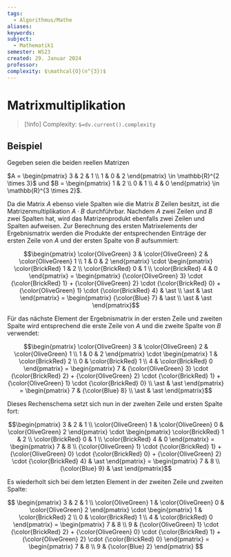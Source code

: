 ```yaml
---
tags:
  - Algorithmus/Mathe
aliases: 
keywords: 
subject:
  - Mathematik1
semester: WS23
created: 29. Januar 2024
professor: 
complexity: $\mathcal{O}(n^{3})$
---
```

 

# Matrixmultiplikation

> [!info] Complexity: `$=dv.current().complexity`

## Beispiel

Gegeben seien die beiden reellen Matrizen

$A = \begin{pmatrix} 3 & 2 & 1 \\ 1 & 0 & 2 \end{pmatrix} \in \mathbb{R}^{2 \times 3}$ und $B = \begin{pmatrix} 1 & 2 \\ 0 & 1 \\ 4 & 0 \end{pmatrix} \in \mathbb{R}^{3 \times 2}$.

Da die Matrix $A$ ebenso viele Spalten wie die Matrix $B$ Zeilen besitzt, ist die Matrizenmultiplikation $A \cdot B$ durchführbar. Nachdem $A$ zwei Zeilen und $B$ zwei Spalten hat, wird das Matrizenprodukt ebenfalls zwei Zeilen und Spalten aufweisen. Zur Berechnung des ersten Matrixelements der Ergebnismatrix werden die Produkte der entsprechenden Einträge der ersten Zeile von $A$ und der ersten Spalte von $B$ aufsummiert:

$$\begin{pmatrix} \color{OliveGreen} 3 & \color{OliveGreen} 2 & \color{OliveGreen} 1 \\ 1 & 0 & 2 \end{pmatrix} \cdot \begin{pmatrix} \color{BrickRed} 1 & 2 \\ \color{BrickRed} 0 & 1 \\ \color{BrickRed} 4 & 0 \end{pmatrix} = \begin{pmatrix} {\color{OliveGreen} 3} \cdot {\color{BrickRed} 1} + {\color{OliveGreen} 2} \cdot {\color{BrickRed} 0} + {\color{OliveGreen} 1} \cdot {\color{BrickRed} 4} & \ast \\ \ast & \ast \end{pmatrix} = \begin{pmatrix} {\color{Blue} 7} & \ast \\ \ast & \ast \end{pmatrix}$$

Für das nächste Element der Ergebnismatrix in der ersten Zeile und zweiten Spalte wird entsprechend die erste Zeile von $A$ und die zweite Spalte von $B$ verwendet:

$$\begin{pmatrix} \color{OliveGreen} 3 & \color{OliveGreen} 2 & \color{OliveGreen} 1 \\ 1 & 0 & 2 \end{pmatrix} \cdot \begin{pmatrix} 1 & \color{BrickRed} 2 \\ 0 & \color{BrickRed} 1 \\ 4 & \color{BrickRed} 0 \end{pmatrix} = \begin{pmatrix} 7 & {\color{OliveGreen} 3} \cdot {\color{BrickRed} 2} + {\color{OliveGreen} 2} \cdot {\color{BrickRed} 1} + {\color{OliveGreen} 1} \cdot {\color{BrickRed} 0} \\ \ast & \ast \end{pmatrix} = \begin{pmatrix} 7 & {\color{Blue} 8} \\ \ast & \ast \end{pmatrix}$$

Dieses Rechenschema setzt sich nun in der zweiten Zeile und ersten Spalte fort:

$$\begin{pmatrix} 3 & 2 & 1 \\ \color{OliveGreen} 1 & \color{OliveGreen} 0 & \color{OliveGreen} 2 \end{pmatrix} \cdot \begin{pmatrix} \color{BrickRed} 1 & 2 \\ \color{BrickRed} 0 & 1 \\ \color{BrickRed} 4 & 0 \end{pmatrix} = \begin{pmatrix} 7 & 8 \\ {\color{OliveGreen} 1} \cdot {\color{BrickRed} 1} + {\color{OliveGreen} 0} \cdot {\color{BrickRed} 0} + {\color{OliveGreen} 2} \cdot {\color{BrickRed} 4} & \ast \end{pmatrix} = \begin{pmatrix} 7 & 8 \\ {\color{Blue} 9} & \ast \end{pmatrix}$$

Es wiederholt sich bei dem letzten Element in der zweiten Zeile und zweiten Spalte:

$$
\begin{pmatrix} 3 & 2 & 1 \\ \color{OliveGreen} 1 & \color{OliveGreen} 0 & \color{OliveGreen} 2 \end{pmatrix} \cdot \begin{pmatrix} 1 & \color{BrickRed} 2 \\ 0 & \color{BrickRed} 1 \\ 4 & \color{BrickRed} 0 \end{pmatrix} = \begin{pmatrix} 7 & 8 \\ 9 & {\color{OliveGreen} 1} \cdot {\color{BrickRed} 2} + {\color{OliveGreen} 0} \cdot {\color{BrickRed} 1} + {\color{OliveGreen} 2} \cdot {\color{BrickRed} 0} \end{pmatrix} = \begin{pmatrix} 7 & 8 \\ 9 & {\color{Blue} 2} \end{pmatrix}
$$
